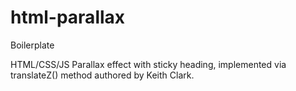 html-parallax
=============
Boilerplate 

HTML/CSS/JS Parallax effect with sticky heading, implemented via translateZ() method authored by Keith Clark.
